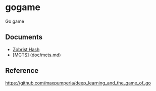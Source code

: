 # gogame
Go game

## Documents
* [Zobrist Hash](doc/zobrist.md)
* [MCTS] (doc/mcts.md)

## Reference
https://github.com/maxpumperla/deep_learning_and_the_game_of_go
